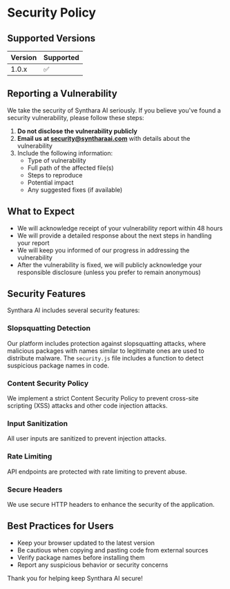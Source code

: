 # Security Policy

## Supported Versions

| Version | Supported          |
| ------- | ------------------ |
| 1.0.x   | :white_check_mark: |

## Reporting a Vulnerability

We take the security of Synthara AI seriously. If you believe you've found a security vulnerability, please follow these steps:

1. **Do not disclose the vulnerability publicly**
2. **Email us at security@syntharaai.com** with details about the vulnerability
3. Include the following information:
   - Type of vulnerability
   - Full path of the affected file(s)
   - Steps to reproduce
   - Potential impact
   - Any suggested fixes (if available)

## What to Expect

- We will acknowledge receipt of your vulnerability report within 48 hours
- We will provide a detailed response about the next steps in handling your report
- We will keep you informed of our progress in addressing the vulnerability
- After the vulnerability is fixed, we will publicly acknowledge your responsible disclosure (unless you prefer to remain anonymous)

## Security Features

Synthara AI includes several security features:

### Slopsquatting Detection

Our platform includes protection against slopsquatting attacks, where malicious packages with names similar to legitimate ones are used to distribute malware. The `security.js` file includes a function to detect suspicious package names in code.

### Content Security Policy

We implement a strict Content Security Policy to prevent cross-site scripting (XSS) attacks and other code injection attacks.

### Input Sanitization

All user inputs are sanitized to prevent injection attacks.

### Rate Limiting

API endpoints are protected with rate limiting to prevent abuse.

### Secure Headers

We use secure HTTP headers to enhance the security of the application.

## Best Practices for Users

- Keep your browser updated to the latest version
- Be cautious when copying and pasting code from external sources
- Verify package names before installing them
- Report any suspicious behavior or security concerns

Thank you for helping keep Synthara AI secure!
